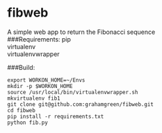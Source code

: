 # fibweb
A simple web app to return the Fibonacci sequence  
###Requirements:
pip  
virtualenv  
virtualenvwrapper  


###Build:  

```
export WORKON_HOME=~/Envs  
mkdir -p $WORKON_HOME  
source /usr/local/bin/virtualenvwrapper.sh  
mkvirtualenv fib1
git clone git@github.com:grahamgreen/fibweb.git  
cd fibweb
pip install -r requirements.txt
python fib.py
```
